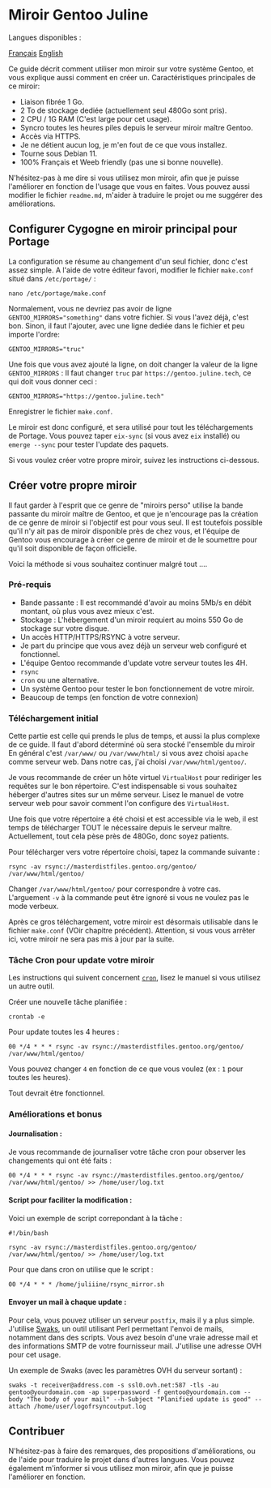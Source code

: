 # Miroir Gentoo Juline

Langues disponibles : 

[Français](https://github.com/juliiine/cygogne-mirror/blob/main/README_FR.md)
[English](https://github.com/juliiine/cygogne-mirror/blob/main/README.md)

Ce guide décrit comment utiliser mon miroir sur votre système Gentoo, et vous explique aussi comment en créer un.
Caractéristiques principales de ce miroir: 

- Liaison fibrée 1 Go.
- 2 To de stockage dediée (actuellement seul 480Go sont pris).
- 2 CPU / 1G RAM (C'est large pour cet usage).
- Syncro toutes les heures piles depuis le serveur miroir maître Gentoo.
- Accès via HTTPS.
- Je ne détient aucun log, je m'en fout de ce que vous installez.
- Tourne sous Debian 11.
- 100% Français et Weeb friendly (pas une si bonne nouvelle).


 N'hésitez-pas à me dire si vous utilisez mon miroir, afin que je puisse l'améliorer en fonction de l'usage que vous en faites.
 Vous pouvez aussi modifier le fichier `readme.md`, m'aider à traduire le projet ou me suggérer des améliorations.

## Configurer Cygogne en miroir principal pour Portage

La configuration se résume au changement d'un seul fichier, donc c'est assez simple. 
A l'aide de votre éditeur favori, modifier le fichier `make.conf` situé dans `/etc/portage/` :
```
nano /etc/portage/make.conf
```
Normalement, vous ne devriez pas avoir de ligne `GENTOO_MIRRORS="something"` dans votre fichier.
Si vous l'avez déjà, c'est bon.
Sinon, il faut l'ajouter, avec une ligne dediée dans le fichier et peu importe l'ordre:
```
GENTOO_MIRRORS="truc"
```
Une fois que vous avez ajouté la ligne, on doit changer la valeur de la ligne `GENTOO_MIRRORS` :
Il faut changer `truc` par `https://gentoo.juline.tech`, ce qui doit vous donner ceci :
```
GENTOO_MIRRORS="https://gentoo.juline.tech"
```
Enregistrer le fichier `make.conf`.

Le miroir est donc configuré, et sera utilisé pour tout les téléchargements de Portage.
Vous pouvez taper `eix-sync` (si vous avez `eix` installé) ou `emerge --sync` pour tester l'update des paquets.

Si vous voulez créer votre propre miroir, suivez les instructions ci-dessous.

## Créer votre propre miroir

Il faut garder à l'esprit que ce genre de "miroirs perso" utilise la bande passante du miroir maître de Gentoo, et que je n'encourage pas la création de ce genre de miroir si l'objectif est pour vous seul. Il est toutefois possible qu'il n'y ait pas de miroir disponible près de chez vous, et l'équipe de Gentoo vous encourage à créer ce genre de miroir et de le soumettre pour qu'il soit disponible de façon officielle. 

Voici la méthode si vous souhaitez continuer malgré tout ....

### Pré-requis

- Bande passante : Il est recommandé d'avoir au moins 5Mb/s en débit montant, où plus vous avez mieux c'est.
- Stockage : L'hébergement d'un miroir requiert au moins 550 Go de stockage sur votre disque.
- Un accès HTTP/HTTPS/RSYNC à votre serveur. 
- Je part du principe que vous avez déjà un serveur web configuré et fonctionnel.
- L'équipe Gentoo recommande d'update votre serveur toutes les 4H.
- `rsync`
- `cron` ou une alternative.
- Un système Gentoo pour tester le bon fonctionnement de votre miroir.
- Beaucoup de temps (en fonction de votre connexion)

### Téléchargement initial

Cette partie est celle qui prends le plus de temps, et aussi la plus complexe de ce guide.
Il faut d'abord déterminé où sera stocké l'ensemble du miroir
En général c'est `/var/www/` ou `/var/www/html/` si vous avez choisi `apache` comme serveur web.
Dans notre cas, j'ai choisi `/var/www/html/gentoo/`.

Je vous recommande de créer un hôte virtuel `VirtualHost` pour rediriger les requêtes sur le bon répertoire.
C'est indispensable si vous souhaitez héberger d'autres sites sur un même serveur.
Lisez le manuel de votre serveur web pour savoir comment l'on configure des `VirtualHost`.

Une fois que votre répertoire a été choisi et est accessible via le web, il est temps de télécharger TOUT le nécessaire depuis le serveur maître.
Actuellement, tout cela pèse près de 480Go, donc soyez patients.

Pour télécharger vers votre répertoire choisi, tapez la commande suivante :
```
rsync -av rsync://masterdistfiles.gentoo.org/gentoo/ /var/www/html/gentoo/
```
Changer `/var/www/html/gentoo/` pour correspondre à votre cas.
L'arguement `-v` à la commande peut être ignoré si vous ne voulez pas le mode verbeux.

Après ce gros téléchargement, votre miroir est désormais utilisable dans le fichier `make.conf` (VOir chapitre précédent).
Attention, si vous vous arrêter ici, votre miroir ne sera pas mis à jour par la suite.

### Tâche Cron pour update votre miroir

Les instructions qui suivent concernent [`cron`](https://github.com/cronie-crond/cronie), lisez le manuel si vous utilisez un autre outil.

Créer une nouvelle tâche planifiée :
```
crontab -e
```
Pour update toutes les 4 heures :
```
00 */4 * * * rsync -av rsync://masterdistfiles.gentoo.org/gentoo/ /var/www/html/gentoo/
```
Vous pouvez changer `4` en fonction de ce que vous voulez (ex : `1` pour toutes les heures).

Tout devrait être fonctionnel.

### Améliorations et bonus

#### Journalisation :

Je vous recommande de journaliser votre tâche cron pour observer les changements qui ont été faits : 

```
00 */4 * * * rsync -av rsync://masterdistfiles.gentoo.org/gentoo/ /var/www/html/gentoo/ >> /home/user/log.txt
```
 #### Script pour faciliter la modification :

Voici un exemple de script correpondant à la tâche :

```
#!/bin/bash

rsync -av rsync://masterdistfiles.gentoo.org/gentoo/ /var/www/html/gentoo/ >> /home/user/log.txt
```
Pour que dans cron on utilise que le script :

```
00 */4 * * * /home/juliiine/rsync_mirror.sh
```
#### Envoyer un mail à chaque update :

Pour cela, vous pouvez utiliser un serveur `postfix`, mais il y a plus simple.
J'utilise [Swaks](https://github.com/jetmore/swaks), un outil utilisant Perl permettant l'envoi de mails, notamment dans des scripts.
Vous avez besoin d'une vraie adresse mail et des informations SMTP de votre fournisseur mail.
J'utilise une adresse OVH pour cet usage.

Un exemple de Swaks (avec les paramètres OVH du serveur sortant) :

```
swaks -t receiver@address.com -s ssl0.ovh.net:587 -tls -au gentoo@yourdomain.com -ap superpassword -f gentoo@yourdomain.com --body "The body of your mail" --h-Subject "Planified update is good" --attach /home/user/logofrsyncoutput.log
```

## Contribuer

N'hésitez-pas à faire des remarques, des propositions d'améliorations, ou de l'aide pour traduire le projet dans d'autres langues.
Vous pouvez également m'informer si vous utilisez mon miroir, afin que je puisse l'améliorer en fonction.
